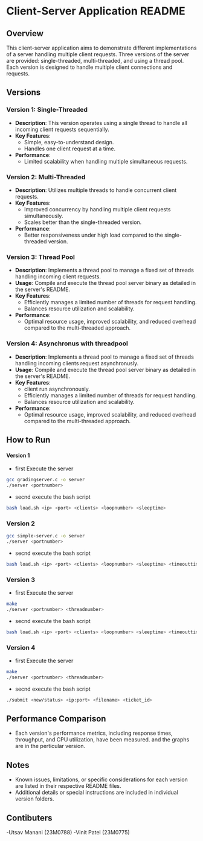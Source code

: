 # Client-Server Application README

## Overview

This client-server application aims to demonstrate different implementations of a server handling multiple client requests. Three versions of the server are provided: single-threaded, multi-threaded, and using a thread pool. Each version is designed to handle multiple client connections and requests.

## Versions

### Version 1: Single-Threaded

- **Description**: This version operates using a single thread to handle all incoming client requests sequentially.
- **Key Features**:
  - Simple, easy-to-understand design.
  - Handles one client request at a time.
- **Performance**:
  - Limited scalability when handling multiple simultaneous requests.

### Version 2: Multi-Threaded

- **Description**: Utilizes multiple threads to handle concurrent client requests.
- **Key Features**:
  - Improved concurrency by handling multiple client requests simultaneously.
  - Scales better than the single-threaded version.
- **Performance**:
  - Better responsiveness under high load compared to the single-threaded version.

### Version 3: Thread Pool

- **Description**: Implements a thread pool to manage a fixed set of threads handling incoming client requests.
- **Usage**: Compile and execute the thread pool server binary as detailed in the server's README.
- **Key Features**:
  - Efficiently manages a limited number of threads for request handling.
  - Balances resource utilization and scalability.
- **Performance**:
  - Optimal resource usage, improved scalability, and reduced overhead compared to the multi-threaded approach.

### Version 4: Asynchronus with threadpool

- **Description**: Implements a thread pool to manage a fixed set of threads handling incoming clients request asynchronusly.
- **Usage**: Compile and execute the thread pool server binary as detailed in the server's README.
- **Key Features**:
  - client run asynchronously.
  - Efficiently manages a limited number of threads for request handling.
  - Balances resource utilization and scalability.
- **Performance**:
  - Optimal resource usage, improved scalability, and reduced overhead compared to the multi-threaded approach.

## How to Run

#### Version 1
- first Execute the server
``` bash 
gcc gradingserver.c -o server
./server <portnumber>
```
- secnd execute the bash script
``` bash 
bash load.sh <ip> <port> <clients> <loopnumber> <sleeptime>
```
### Version 2
``` bash 
gcc simple-server.c -o server
./server <portnumber>
```
- secnd execute the bash script
``` bash 
bash load.sh <ip> <port> <clients> <loopnumber> <sleeptime> <timeouttime>
```
### Version 3
- first Execute the server 
``` bash 
make
./server <portnumber> <threadnumber>
```
- secnd execute the bash script
``` bash 
bash load.sh <ip> <port> <clients> <loopnumber> <sleeptime> <timeouttime>
```
### Version 4
- first Execute the server
``` bash 
make
./server <portnumber> <threadnumber>
```
- secnd execute the bash script
``` bash 
./submit <new/status> <ip:port> <filename> <ticket_id>
```
## Performance Comparison

- Each version's performance metrics, including response times, throughput, and CPU utilization, have been measured. and the graphs are in the perticular version.

## Notes

- Known issues, limitations, or specific considerations for each version are listed in their respective README files.
- Additional details or special instructions are included in individual version folders.

## Contibuters

-Utsav Manani (23M0788)
-Vinit Patel (23M0775)


